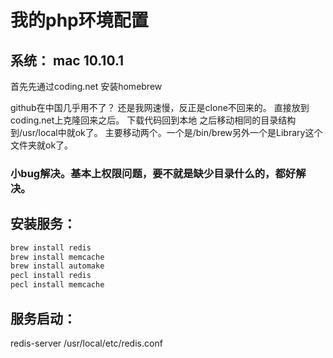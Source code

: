 # 我的php环境配置

## 系统： mac 10.10.1
首先先通过coding.net 安装homebrew

github在中国几乎用不了？ 还是我网速慢，反正是clone不回来的。
直接放到coding.net上克隆回来之后。
下载代码回到本地
之后移动相同的目录结构到/usr/local中就ok了。
主要移动两个。一个是/bin/brew另外一个是Library这个文件夹就ok了。

### 小bug解决。基本上权限问题，要不就是缺少目录什么的，都好解决。

## 安装服务：
```bash
brew install redis 
brew install memcache
brew install automake
pecl install redis
pecl install memcache
```
## 服务启动：
redis-server /usr/local/etc/redis.conf

